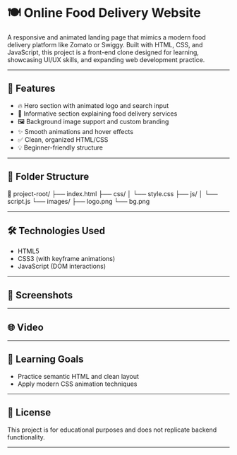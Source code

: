 # 🍽️ Online Food Delivery Website 

A responsive and animated landing page that mimics a modern food delivery platform like Zomato or Swiggy. Built with HTML, CSS, and JavaScript, this project is a front-end clone designed for learning, showcasing UI/UX skills, and expanding web development practice.

---

## 🚀 Features

- 🔥 Hero section with animated logo and search input
- 📄 Informative section explaining food delivery services
- 🖼️ Background image support and custom branding
- ✨ Smooth animations and hover effects
- ✅ Clean, organized HTML/CSS
- 💡 Beginner-friendly structure

---

## 📁 Folder Structure
📁 project-root/
├── index.html
├── css/
│ └── style.css
├── js/
│ └── script.js
└── images/
├── logo.png
└── bg.png


---

## 🛠️ Technologies Used

- HTML5
- CSS3 (with keyframe animations)
- JavaScript (DOM interactions)

---

## 📸 Screenshots



---

## 🌐 Video


---

## 🧠 Learning Goals

- Practice semantic HTML and clean layout
- Apply modern CSS animation techniques
---

## 📄 License

This project is for educational purposes and does not replicate backend functionality.

---




